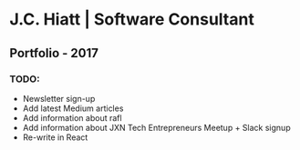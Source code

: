 # J.C. Hiatt | Software Consultant
## Portfolio - 2017

### TODO:
* Newsletter sign-up
* Add latest Medium articles
* Add information about rafl
* Add information about JXN Tech Entrepreneurs Meetup + Slack signup
* Re-write in React